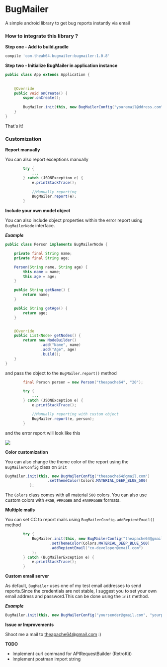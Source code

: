 # BugMailer
A simple android library to get bug reports instantly via email

### How to integrate this library ?

**Step one - Add to build.gradle**

```groovy
compile 'com.theah64.bugmailer:bugmailer:1.0.8'
```

**Step two - Initialize BugMailer in application instance**
```java
public class App extends Application {
    
    
    @Override
    public void onCreate() {
        super.onCreate();
        
        BugMailer.init(this, new BugMailerConfig("youremail@ddress.com"));
    }
}
```

That's it!


### Customization

**Report manually**

You can also report exceptions manually

```java
        try {
            ...
        } catch (JSONException e) {
            e.printStackTrace();
            
            //Manually reporting
            BugMailer.report(e);
        }
```

**Include your own model object**

You can also include object properties within the error report using `BugMailerNode` interface.

***Example***

```java
public class Person implements BugMailerNode {

    private final String name;
    private final String age;

    Person(String name, String age) {
        this.name = name;
        this.age = age;
    }

    public String getName() {
        return name;
    }

    public String getAge() {
        return age;
    }


    @Override
    public List<Node> getNodes() {
        return new NodeBuilder()
                .add("Name", name)
                .add("Age", age)
                .build();
    }
}
```

and pass the object to the `BugMailer.report()` method

```java
        final Person person = new Person("theapache64", "20");

        try {
            ...
        } catch (JSONException e) {
            e.printStackTrace();

            //Manually reporting with custom object
            BugMailer.report(e, person);
        }
```

and the error report will look like this

![](https://i.stack.imgur.com/Utmwz.png)

**Color customization**
 
 You can also change the theme color of the report using the `BugMailerConfig` class on `init`
 
 ```java
 BugMailer.init(this, new BugMailerConfig("theapache64@gmail.com")
                    .setThemeColor(Colors.MATERIAL_DEEP_BLUE_500)
            );
```
The  `Colors` class comes with all material `500` colors.
You can also use custom colors with `#RGB`, `#RRGGBB` and `#AARRGGBB` formats.

**Multiple mails**

You can set CC to report mails using `BugMailerConfig.addRepientEmail()` method

```java
        try {
            BugMailer.init(this, new BugMailerConfig("theapache64@gmail.com")
                    .setThemeColor(Colors.MATERIAL_DEEP_BLUE_500)
                    .addRepientEmail("co-developer@email.com")
            );
        } catch (BugMailerException e) {
            e.printStackTrace();
        }
```

**Custom email server**

As default, `BugMailer` uses one of my test email addresses to send reports.Since the credentials are not stable, I suggest you to set your own email address and password.This can be done using the `init` method. 

***Example***
```java
BugMailer.init(this, new BugMailerConfig("yoursender@gmail.com", "yourpassword", "theapache64@gmail.com"));
```

**Issue or Improvements**

Shoot me a mail to theapache64@gmail.com :)

**TODO**

- Implement curl command for APIRequestBuilder (RetroKit)
- Implement postman import string 
